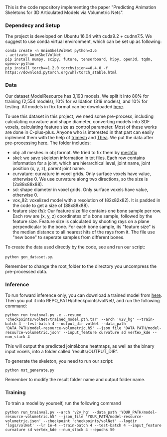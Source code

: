 This is the code repository implementing the paper "Predicting Animation Skeletons for 3D Articulated Models via Volumetric Nets".

### Dependecy and Setup

The project is developed on Ubuntu 16.04 with cuda9.2 + cudnn7.5. 
We suggest to use conda virtual environment, which can be set up as following: 

```
conda create -n AnimSkelVolNet python=3.6
. activate AnimSkelVolNet
pip install numpy, scipy, future, tensorboard, h5py, open3d, tqdm, opencv-python
pip install torch==1.2.0 torchvision==0.4.0 -f https://download.pytorch.org/whl/torch_stable.html
```

### Data

Our dataset ModelResource has 3,193 models. 
We split it into 80% for training (2,554 models), 10%
for validation (319 models), and 10% for testing. 
All models in fbx format can be downloaded [here](https://umass.box.com/s/pgm8i7of0w1om4anzl9dxignepcaanym).

To use this dataset in this project, we need some pre-process, 
including calculating curvature and shape diameter, 
converting models into SDF voxels, calculating feature size as control parameter. 
Most of these works are done in C-plus-plus. Anyone who is interested 
in that part can easily inplement them with the help of [trimesh](https://gfx.cs.princeton.edu/proj/trimesh2/) 
and [Thea](https://github.com/sidch/Thea). 
We put the data after pre-processing [here](https://umass.box.com/s/o7dki17i431vd3xlvjz32aneq2t20o0o). 
The folder includes:

* obj: all meshes in obj format. We tried to fix them by [meshfix](https://github.com/MarcoAttene/MeshFix-V2.1)
* skel: we save skeleton information in txt files. Each row contains information for a joint, 
which are hierarchical level, joint name, joint position (x, y, z), parent joint name.
* curvature: curvature in voxel grids. Only surface voxels have value, otherwise 0. 
We use curvature along two directions, so the size is (2x88x88x88).
* sd: shape diameter in voxel grids. Only surface voxels have value, otherwise 0.
* vox_82: voxelized model with a resolution of (82x82x82). 
It is padded in the code to get a size of (88x88x88).
* feature size (fs): Our feature size file contains one bone sample per row. 
Each row are (x, y, z) coordinates of a bone sample, followed by the feature size. 
Feature size is calculated by shooting rays on a plane perpendicular to the bone. 
For each bone sample, its "feature size" is the median distance to all nearest hits 
of the rays from it. The file use "new bone" to seperate samples from different bones.

To create the data used directly by the code, see and run our script:

`python gen_dataset.py`. 

Remember to change the root_folder to the directory you uncompress the pre-processed data.

### Inference
To run forward inference only, you can download a trained model from [here](https://umass.box.com/s/v01quhbc6zaqxtwlr6yk9por1m9cozr7). 
Then you put it into REPO_PATH/checkpoints/volNet/, and run the following command:

`python run_trainval.py -e --resume 'checkpoints/volNet/trained_model.pth.tar' --arch 'v2v_hg' --train-batch 4 --test-batch 4 --output_dir volNet --data_path 'DATA_PATH/model-resource-volumetric.h5' --json_file 'DATA_PATH/model-resource-volumetric.json' --input_feature curvature sd vertex_kde --num_stack 4`

This will output the predicted joint&bone heatmaps, as well as the binary input voxels, 
into a folder called 'results/OUTPUT_DIR'.

To generate the skeleton, you need to run our script:

`python mst_generate.py`

Remember to modify the result folder name and output folder name.

### Training
To train a model by yourself, run the following command

`python run_trainval.py --arch 'v2v_hg' --data_path 'YOUR_PATH/model-resource-volumetric.h5' --json_file 'YOUR_PATH/model-resource-volumetric.json' --checkpoint 'checkpoints/volNet' --logdir 'logs/volNet' --lr 1e-4 --train-batch 4 --test-batch 4 --input_feature curvature sd vertex_kde --num_stack 4 --epochs 50`


